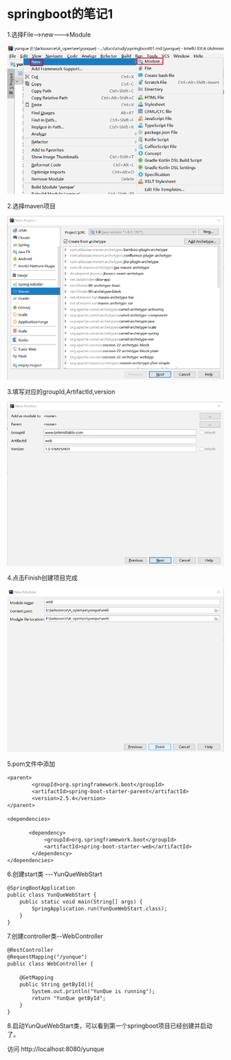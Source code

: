 # springboot的笔记1

1.选择File-->new--->Module

![](./image/f1.jpg)

2.选择maven项目

![](./image/f2.jpg)

3.填写对应的groupId,ArtifactId,version

![](./image/f3.jpg)

4.点击Finish创建项目完成

![](./image/f4.jpg)

5.pom文件中添加

```
<parent>
        <groupId>org.springframework.boot</groupId>
        <artifactId>spring-boot-starter-parent</artifactId>
        <version>2.5.4</version>
</parent>

<dependencies>
       
       <dependency>
            <groupId>org.springframework.boot</groupId>
            <artifactId>spring-boot-starter-web</artifactId>
        </dependency>
</dependencies>
```

6.创建start类 ---YunQueWebStart

```
@SpringBootApplication
public class YunQueWebStart {
	public static void main(String[] args) {
		SpringApplication.run(YunQueWebStart.class);
	}
}
```

7.创建controller类--WebController

```
@RestController
@RequestMapping("/yunque")
public class WebController {

	@GetMapping
	public String getById(){
		System.out.println("YunQue is running");
		return "YunQue getById";
	}
}
```

8.启动YunQueWebStart类，可以看到第一个springboot项目已经创建并启动了。

访问  http://localhost:8080/yunque
